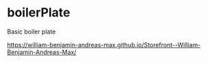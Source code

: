 # boilerPlate
Basic boiler plate


https://william-benjamin-andreas-max.github.io/Storefront--William-Benjamin-Andreas-Max/
